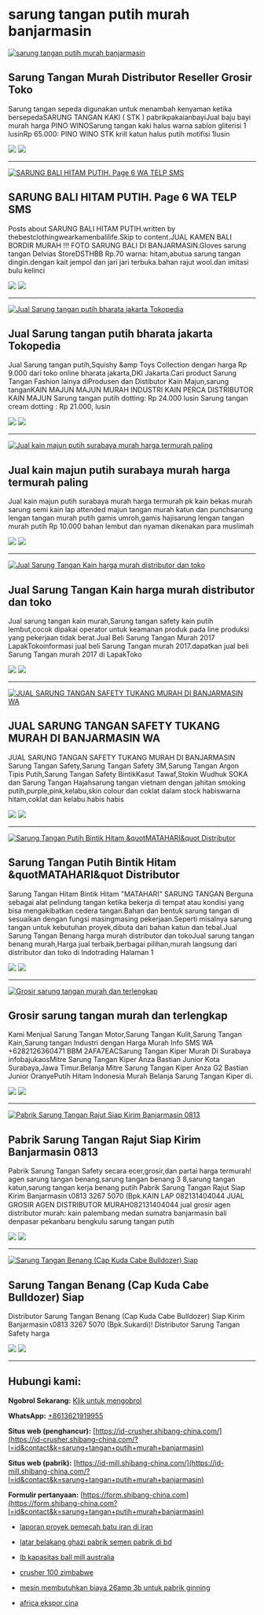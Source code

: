 # sarung tangan putih murah banjarmasin

<a href="https://swt.shibang-china.com/?l=id&img&k=sarung+tangan+putih+murah+banjarmasin" target="_blank">![sarung tangan putih murah banjarmasin](http://static.shibang-china.com/all-800x300/1170.jpg)</a>

## Sarung Tangan Murah Distributor Reseller Grosir Toko
Sarung tangan sepeda digunakan untuk menambah kenyaman ketika bersepedaSARUNG TANGAN KAKI ( STK ) pabrikpakaianbayiJual baju bayi murah harga PINO WINOSarung tangan kaki halus warna sablon gliterisi 1 lusinRp 65.000: PINO WINO STK krill katun halus putih motifisi 1lusin


<a href="https://whatsapp.shibangsoft.com/WhatsApp.php" target="_blank" title="WhatsApp">![](http://static.shibang-china.com/icon/whatsapp.png)</a> <a href="https://swt.shibang-china.com/?l=id&icon&k=sarung+tangan+putih+murah+banjarmasin" target="_blank">![](http://static.shibang-china.com/icon/chat-id.png)</a>

---

<a href="https://swt.shibang-china.com/?l=id&img&k=sarung+tangan+putih+murah+banjarmasin" target="_blank">![SARUNG BALI HITAM PUTIH. Page 6 WA TELP SMS](http://static.shibang-china.com/all-800x300/820.jpg)</a>

## SARUNG BALI HITAM PUTIH. Page 6 WA TELP SMS
Posts about SARUNG BALI HITAM PUTIH.written by thebestclothingwearkamenbalilife.Skip to content.JUAL KAMEN BALI BORDIR MURAH !!! FOTO SARUNG BALI DI BANJARMASIN.Gloves sarung tangan Delvias StoreDSTHBB Rp.70 warna: hitam,abutua sarung tangan dingin.dengan kait jempol dan jari jari terbuka.bahan rajut wool.dan imitasi bulu kelinci


<a href="https://whatsapp.shibangsoft.com/WhatsApp.php" target="_blank" title="WhatsApp">![](http://static.shibang-china.com/icon/whatsapp.png)</a> <a href="https://swt.shibang-china.com/?l=id&icon&k=sarung+tangan+putih+murah+banjarmasin" target="_blank">![](http://static.shibang-china.com/icon/chat-id.png)</a>

---

<a href="https://swt.shibang-china.com/?l=id&img&k=sarung+tangan+putih+murah+banjarmasin" target="_blank">![Jual Sarung tangan putih bharata jakarta Tokopedia](http://static.shibang-china.com/all-800x300/94.jpg)</a>

## Jual Sarung tangan putih bharata jakarta Tokopedia
Jual Sarung tangan putih,Squishy &amp Toys Collection dengan harga Rp 9.000 dari toko online bharata jakarta,DKI Jakarta.Cari product Sarung Tangan Fashion lainya diProdusen dan Distibutor Kain Majun,sarung tanganKAIN MAJUN MAJUN MURAH INDUSTRI KAIN PERCA DISTRIBUTOR KAIN MAJUN Sarung tangan putih dotting: Rp 24.000 lusin Sarung tangan cream dotting : Rp 21.000, lusin


<a href="https://whatsapp.shibangsoft.com/WhatsApp.php" target="_blank" title="WhatsApp">![](http://static.shibang-china.com/icon/whatsapp.png)</a> <a href="https://swt.shibang-china.com/?l=id&icon&k=sarung+tangan+putih+murah+banjarmasin" target="_blank">![](http://static.shibang-china.com/icon/chat-id.png)</a>

---

<a href="https://swt.shibang-china.com/?l=id&img&k=sarung+tangan+putih+murah+banjarmasin" target="_blank">![Jual kain majun putih surabaya murah harga termurah paling](http://static.shibang-china.com/all-800x300/655.jpg)</a>

## Jual kain majun putih surabaya murah harga termurah paling
Jual kain majun putih surabaya murah harga termurah pk kain bekas murah sarung semi kain lap attended majun tangan murah katun dan punchsarung lengan tangan murah putih gamis umroh,gamis hajisarung lengan tangan murah putih Rp 10.000 bahan lembut dan nyaman dikenakan para muslimah


<a href="https://whatsapp.shibangsoft.com/WhatsApp.php" target="_blank" title="WhatsApp">![](http://static.shibang-china.com/icon/whatsapp.png)</a> <a href="https://swt.shibang-china.com/?l=id&icon&k=sarung+tangan+putih+murah+banjarmasin" target="_blank">![](http://static.shibang-china.com/icon/chat-id.png)</a>

---

<a href="https://swt.shibang-china.com/?l=id&img&k=sarung+tangan+putih+murah+banjarmasin" target="_blank">![Jual Sarung Tangan Kain harga murah distributor dan toko](http://static.shibang-china.com/all-800x300/1380.jpg)</a>

## Jual Sarung Tangan Kain harga murah distributor dan toko
Jual sarung tangan kain murah,Sarung tangan safety kain putih lembut,cocok dipakai operator untuk keamanan produk pada line produksi yang pekerjaan tidak berat.Jual Beli Sarung Tangan Murah 2017 LapakTokoinformasi jual beli Sarung Tangan murah 2017.dapatkan jual beli Sarung Tangan murah 2017 di LapakToko


<a href="https://whatsapp.shibangsoft.com/WhatsApp.php" target="_blank" title="WhatsApp">![](http://static.shibang-china.com/icon/whatsapp.png)</a> <a href="https://swt.shibang-china.com/?l=id&icon&k=sarung+tangan+putih+murah+banjarmasin" target="_blank">![](http://static.shibang-china.com/icon/chat-id.png)</a>

---

<a href="https://swt.shibang-china.com/?l=id&img&k=sarung+tangan+putih+murah+banjarmasin" target="_blank">![JUAL SARUNG TANGAN SAFETY TUKANG MURAH DI BANJARMASIN WA](http://static.shibang-china.com/all-800x300/620.jpg)</a>

## JUAL SARUNG TANGAN SAFETY TUKANG MURAH DI BANJARMASIN WA
JUAL SARUNG TANGAN SAFETY TUKANG MURAH DI BANJARMASIN Sarung Tangan Safety,Sarung Tangan Safety 3M,Sarung Tangan Argon Tipis Putih,Sarung Tangan Safety BintikKasut Tawaf,Stokin Wudhuk SOKA dan Sarung Tangan Hajahsarung tangan vietnam dengan jahitan smoking putih,purple,pink,kelabu,skin colour dan coklat dalam stock habiswarna hitam,coklat dan kelabu.habis habis


<a href="https://whatsapp.shibangsoft.com/WhatsApp.php" target="_blank" title="WhatsApp">![](http://static.shibang-china.com/icon/whatsapp.png)</a> <a href="https://swt.shibang-china.com/?l=id&icon&k=sarung+tangan+putih+murah+banjarmasin" target="_blank">![](http://static.shibang-china.com/icon/chat-id.png)</a>

---

<a href="https://swt.shibang-china.com/?l=id&img&k=sarung+tangan+putih+murah+banjarmasin" target="_blank">![Sarung Tangan Putih Bintik Hitam &quotMATAHARI&quot Distributor](http://static.shibang-china.com/all-800x300/97.jpg)</a>

## Sarung Tangan Putih Bintik Hitam &quotMATAHARI&quot Distributor
Sarung Tangan Hitam Bintik Hitam "MATAHARI" SARUNG TANGAN Berguna sebagai alat pelindung tangan ketika bekerja di tempat atau kondisi yang bisa mengakibatkan cedera tangan.Bahan dan bentuk sarung tangan di sesuaikan dengan fungsi masingmasing pekerjaan.Seperti misalnya sarung tangan untuk kebutuhan proyek,dibuta dari bahan katun dan tebal.Jual Sarung Tangan Benang harga murah distributor dan tokoJual sarung tangan benang murah,Harga jual terbaik,berbagai pilihan,murah langsung dari distributor dan toko di Indotrading Halaman 1


<a href="https://whatsapp.shibangsoft.com/WhatsApp.php" target="_blank" title="WhatsApp">![](http://static.shibang-china.com/icon/whatsapp.png)</a> <a href="https://swt.shibang-china.com/?l=id&icon&k=sarung+tangan+putih+murah+banjarmasin" target="_blank">![](http://static.shibang-china.com/icon/chat-id.png)</a>

---

<a href="https://swt.shibang-china.com/?l=id&img&k=sarung+tangan+putih+murah+banjarmasin" target="_blank">![Grosir sarung tangan murah dan terlengkap](http://static.shibang-china.com/all-800x300/1424.jpg)</a>

## Grosir sarung tangan murah dan terlengkap
Kami Menjual Sarung Tangan Motor,Sarung Tangan Kulit,Sarung Tangan Kain,Sarung tangan Industri dengan Harga Murah Info SMS WA +6282126360471 BBM 2AFA7EACSarung Tangan Kiper Murah Di Surabaya infobajukaosMitre Sarung Tangan Kiper Anza Bastian Junior Kota Surabaya,Jawa Timur.Belanja Mitre Sarung Tangan Kiper Anza G2 Bastian Junior OranyePutih Hitam Indonesia Murah Belanja Sarung Tangan Kiper di.


<a href="https://whatsapp.shibangsoft.com/WhatsApp.php" target="_blank" title="WhatsApp">![](http://static.shibang-china.com/icon/whatsapp.png)</a> <a href="https://swt.shibang-china.com/?l=id&icon&k=sarung+tangan+putih+murah+banjarmasin" target="_blank">![](http://static.shibang-china.com/icon/chat-id.png)</a>

---

<a href="https://swt.shibang-china.com/?l=id&img&k=sarung+tangan+putih+murah+banjarmasin" target="_blank">![Pabrik Sarung Tangan Rajut Siap Kirim Banjarmasin 0813](http://static.shibang-china.com/all-800x300/599.jpg)</a>

## Pabrik Sarung Tangan Rajut Siap Kirim Banjarmasin 0813
Pabrik Sarung Tangan Safety secara ecer,grosir,dan partai harga termurah! agen sarung tangan benang,sarung tangan benang 3 8,sarung tangan katun,sarung tangan kerja benang putih Pabrik Sarung Tangan Rajut Siap Kirim Banjarmasin 📞0813 3267 5070 (Bpk.KAIN LAP 082131404044 JUAL GROSIR AGEN DISTRIBUTOR MURAH082131404044 jual grosir agen distributor murah: kain palembang medan sumatra banjarmasin bali denpasar pekanbaru bengkulu sarung tangan putih


<a href="https://whatsapp.shibangsoft.com/WhatsApp.php" target="_blank" title="WhatsApp">![](http://static.shibang-china.com/icon/whatsapp.png)</a> <a href="https://swt.shibang-china.com/?l=id&icon&k=sarung+tangan+putih+murah+banjarmasin" target="_blank">![](http://static.shibang-china.com/icon/chat-id.png)</a>

---

<a href="https://swt.shibang-china.com/?l=id&img&k=sarung+tangan+putih+murah+banjarmasin" target="_blank">![Sarung Tangan Benang (Cap Kuda Cabe Bulldozer) Siap](http://static.shibang-china.com/all-800x300/1438.jpg)</a>

## Sarung Tangan Benang (Cap Kuda Cabe Bulldozer) Siap
Distributor Sarung Tangan Benang (Cap Kuda Cabe Bulldozer) Siap Kirim Banjarmasin 📞0813 3267 5070 (Bpk.Sukardi)! Distributor Sarung Tangan Safety harga

<a href="https://whatsapp.shibangsoft.com/WhatsApp.php" target="_blank" title="WhatsApp">![](http://static.shibang-china.com/icon/whatsapp.png)</a> <a href="https://swt.shibang-china.com/?l=id&icon&k=sarung+tangan+putih+murah+banjarmasin" target="_blank">![](http://static.shibang-china.com/icon/chat-id.png)</a>

---
## Hubungi kami:

**Ngobrol Sekarang:** [Klik untuk mengobrol](https://swt.shibang-china.com?l=id&contact&k=sarung+tangan+putih+murah+banjarmasin)

**WhatsApp:**  [+8613621919955](https://whatsapp.shibangsoft.com/WhatsApp.php)

**Situs web (penghancur):** [https://id-crusher.shibang-china.com/](https://id-crusher.shibang-china.com/?l=id&contact&k=sarung+tangan+putih+murah+banjarmasin)

**Situs web (pabrik):** [https://id-mill.shibang-china.com/](https://id-mill.shibang-china.com/?l=id&contact&k=sarung+tangan+putih+murah+banjarmasin)

**Formulir pertanyaan:** [https://form.shibang-china.com](https://form.shibang-china.com?l=id&contact&k=sarung+tangan+putih+murah+banjarmasin)

* [laporan proyek pemecah batu iran di iran](../49/laporan%20proyek%20pemecah%20batu%20iran%20di%20iran.md)

* [latar belakang ghazi pabrik semen pabrik di bd](../46/latar%20belakang%20ghazi%20pabrik%20semen%20pabrik%20di%20bd.md)

* [lb kapasitas ball mill australia](../48/lb%20kapasitas%20ball%20mill%20australia.md)

* [crusher 100 zimbabwe](../50/crusher%20100%20zimbabwe.md)

* [mesin membutuhkan biaya 26amp 3b untuk pabrik ginning](../48/mesin%20membutuhkan%20biaya%2026amp%203b%20untuk%20pabrik%20ginning.md)

* [africa ekspor cina](../41/africa%20ekspor%20cina.md)
